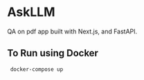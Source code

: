 # AskLLM

QA on pdf app built with Next.js, and FastAPI.

## To Run using Docker

```bash
 docker-compose up
 ```
